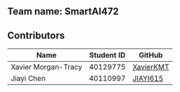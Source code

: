 ## Team name: SmartAI472  

## Contributors

| Name                   | Student ID | GitHub                                          |
| ---------------------- | ---------- | ----------------------------------------------- |
| Xavier Morgan-Tracy    | 40129775   | [XavierKMT](https://github.com/XavierKMT)       |
| Jiayi Chen             | 40110997   | [JIAYI615](https://github.com/JIAYI615)         |
